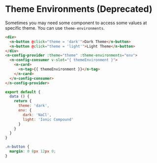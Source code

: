 # Theme Environments (Deprecated)
Sometimes you may need some component to access some values at specific theme. You can use `theme-environments`.
```html
<div>
  <n-button @click="theme = 'dark'">Dark Theme</n-button>
  <n-button @click="theme = 'light'">Light Theme</n-button>
</div>
<n-config-provider :theme="theme" :theme-environments="env">
  <n-config-consumer v-slot="{ themeEnvironment }">
    <n-card>
      <n-tag>{{ themeEnvironment }}</n-tag>
    </n-card>
  </n-config-consumer>
</n-config-provider>
```
```js
export default {
  data () {
    return {
      theme: 'dark',
      env: {
        dark: 'NaCl',
        light: 'Ionic Compound'
      }
    }
  }
}
```
```css
.n-button {
  margin: 0 8px 12px 0;
}
```